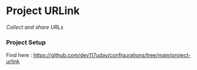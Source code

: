 # Project URLink

_Collect and share URLs_

### Project Setup 
Find here : https://github.com/dev117uday/configurations/tree/main/project-urlink
